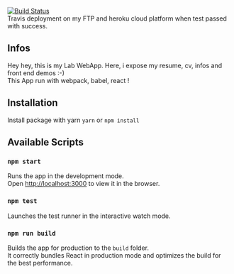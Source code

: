 [![Build Status](https://travis-ci.org/david-wieczorek/dwlabs.svg?branch=master)](https://travis-ci.org/david-wieczorek/dwlabs)<br>
Travis deployment on my FTP and heroku cloud platform when test passed with success.

## Infos

Hey hey, this is my Lab WebApp. Here, i expose my resume, cv, infos and front end demos :-)<br>
This App run with webpack, babel, react !

## Installation

Install package with yarn `yarn` or `npm install`

## Available Scripts

### `npm start`

Runs the app in the development mode.<br>
Open [http://localhost:3000](http://localhost:3000) to view it in the browser.

### `npm test`

Launches the test runner in the interactive watch mode.

### `npm run build`

Builds the app for production to the `build` folder.<br>
It correctly bundles React in production mode and optimizes the build for the best performance.
